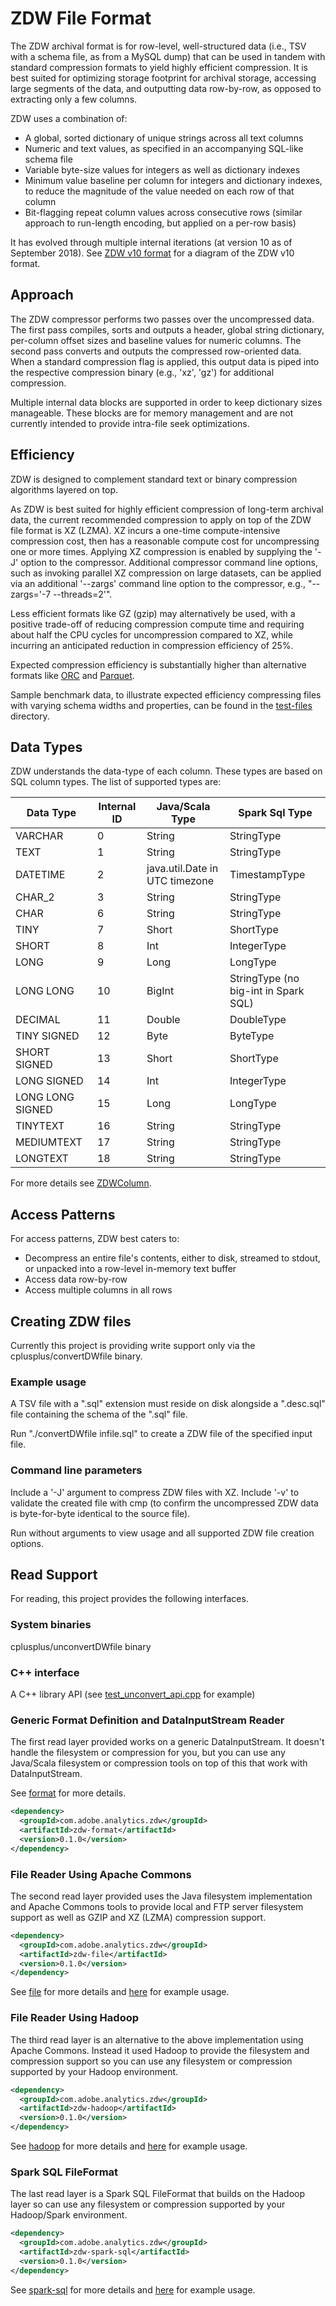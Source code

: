 # ZDW File Format

The ZDW archival format is for row-level, well-structured data (i.e., TSV with a schema file, as from a MySQL dump) that
can be used in tandem with standard compression formats to yield highly efficient compression.
It is best suited for optimizing storage footprint for archival storage,
accessing large segments of the data, and outputting data row-by-row, as opposed to extracting only a few columns.

ZDW uses a combination of:

* A global, sorted dictionary of unique strings across all text columns
* Numeric and text values, as specified in an accompanying SQL-like schema file
* Variable byte-size values for integers as well as dictionary indexes
* Minimum value baseline per column for integers and dictionary indexes, to reduce the magnitude of the value needed on each row of that column
* Bit-flagging repeat column values across consecutive rows (similar approach to run-length encoding, but applied on a per-row basis)

It has evolved through multiple internal iterations (at version 10 as of September 2018).
See [ZDW v10 format](ZDW%20v10%20format.png) for a diagram of the ZDW v10 format.

## Approach

The ZDW compressor performs two passes over the uncompressed data.
The first pass compiles, sorts and outputs a header, global string dictionary, per-column offset sizes and baseline values for numeric columns.
The second pass converts and outputs the compressed row-oriented data.
When a standard compression flag is applied, this output data is piped into the respective compression binary (e.g., 'xz', 'gz') for additional compression.

Multiple internal data blocks are supported in order to keep dictionary sizes manageable.
These blocks are for memory management and are not currently intended to provide intra-file seek optimizations.

## Efficiency

ZDW is designed to complement standard text or binary compression algorithms layered on top.

As ZDW is best suited for highly efficient compression of long-term archival data,
the current recommended compression to apply on top of the ZDW file format is XZ (LZMA).
XZ incurs a one-time compute-intensive compression cost, then has a reasonable compute cost for uncompressing one or more times.
Applying XZ compression is enabled by supplying the '-J' option to the compressor.
Additional compressor command line options, such as invoking parallel XZ compression on large datasets, can be applied
via an additional '--zargs' command line option to the compressor, e.g., "--zargs='-7 --threads=2'".

Less efficient formats like GZ (gzip) may alternatively be used,
with a positive trade-off of reducing compression compute time and requiring about
half the CPU cycles for uncompression compared to XZ,
while incurring an anticipated reduction in compression efficiency of 25%.

Expected compression efficiency is substantially higher than alternative formats
like [ORC](https://orc.apache.org/specification/ORCv1/) and [Parquet](https://parquet.apache.org/documentation/latest/).

Sample benchmark data, to illustrate expected efficiency compressing files with varying schema widths and properties, can be found in the [test-files](test-files) directory.

## Data Types

ZDW understands the data-type of each column.  These types are based on
SQL column types.  The list of supported types are:

| Data Type | Internal ID | Java/Scala Type | Spark Sql Type |
|-----------|-------------|-----------------|----------------|
| VARCHAR | 0 | String | StringType |
| TEXT | 1 | String | StringType |
| DATETIME | 2 | java.util.Date in UTC timezone | TimestampType |
| CHAR_2 | 3 | String | StringType |
| CHAR | 6 | String | StringType |
| TINY | 7 | Short | ShortType |
| SHORT | 8 | Int | IntegerType |
| LONG | 9 | Long | LongType |
| LONG LONG | 10 | BigInt | StringType (no big-int in Spark SQL) |
| DECIMAL | 11 | Double | DoubleType |
| TINY SIGNED | 12 | Byte | ByteType |
| SHORT SIGNED | 13 | Short | ShortType |
| LONG SIGNED | 14 | Int | IntegerType |
| LONG LONG SIGNED | 15 | Long | LongType |
| TINYTEXT | 16 | String | StringType |
| MEDIUMTEXT | 17 | String | StringType |
| LONGTEXT | 18 | String | StringType |

For more details see [ZDWColumn](format/src/main/scala/com/adobe/analytics/zdw/format/ZDWColumn.scala).

## Access Patterns

For access patterns, ZDW best caters to:

* Decompress an entire file's contents, either to disk, streamed to stdout, or unpacked into a row-level in-memory text buffer
* Access data row-by-row
* Access multiple columns in all rows

## Creating ZDW files

Currently this project is providing write support only via the cplusplus/convertDWfile binary.

### Example usage
A TSV file with a ".sql" extension must reside on disk alongside a ".desc.sql" file containing the schema of the ".sql" file.

Run "./convertDWfile infile.sql" to create a ZDW file of the specified input file.

### Command line parameters

Include a '-J' argument to compress ZDW files with XZ.
Include '-v' to validate the created file with cmp (to confirm the uncompressed ZDW data is byte-for-byte identical to the source file).

Run without arguments to view usage and all supported ZDW file creation options.

## Read Support

For reading, this project provides the following interfaces.

### System binaries

cplusplus/unconvertDWfile binary

### C++ interface

A C++ library API (see [test_unconvert_api.cpp](cplusplus/test_unconvert_api.cpp) for example)

### Generic Format Definition and DataInputStream Reader

The first read layer provided works on a generic DataInputStream.  It doesn't
handle the filesystem or compression for you, but you can use any Java/Scala
filesystem or compression tools on top of this that work with DataInputStream.

See [format](format) for more details.

```xml
<dependency>
  <groupId>com.adobe.analytics.zdw</groupId>
  <artifactId>zdw-format</artifactId>
  <version>0.1.0</version>
</dependency>
```

### File Reader Using Apache Commons

The second read layer provided uses the Java filesystem implementation and
Apache Commons tools to provide local and FTP server filesystem support as
well as GZIP and XZ (LZMA) compression support.

```xml
<dependency>
  <groupId>com.adobe.analytics.zdw</groupId>
  <artifactId>zdw-file</artifactId>
  <version>0.1.0</version>
</dependency>
```

See [file](file) for more details
and [here](file/src/test/scala/com/adobe/analytics/zdw/file/ZDWFileReaderTest.scala)
for example usage.

### File Reader Using Hadoop

The third read layer is an alternative to the above implementation using
Apache Commons.  Instead it used Hadoop to provide the filesystem and
compression support so you can use any filesystem or compression supported
by your Hadoop environment.

```xml
<dependency>
  <groupId>com.adobe.analytics.zdw</groupId>
  <artifactId>zdw-hadoop</artifactId>
  <version>0.1.0</version>
</dependency>
```

See [hadoop](hadoop) for more details
and [here](hadoop/src/test/scala/com/adobe/analytics/zdw/hadoop/ZDWFileReaderTest.scala)
for example usage.

### Spark SQL FileFormat

The last read layer is a Spark SQL FileFormat that builds on the Hadoop
layer so can use any filesystem or compression supported by your
Hadoop/Spark environment.

```xml
<dependency>
  <groupId>com.adobe.analytics.zdw</groupId>
  <artifactId>zdw-spark-sql</artifactId>
  <version>0.1.0</version>
</dependency>
```

See [spark-sql](spark-sql) for more details
and [here](spark-sql/src/test/scala/com/adobe/analytics/zdw/spark/sql/ZDWFileFormatTest.scala)
for example usage.
